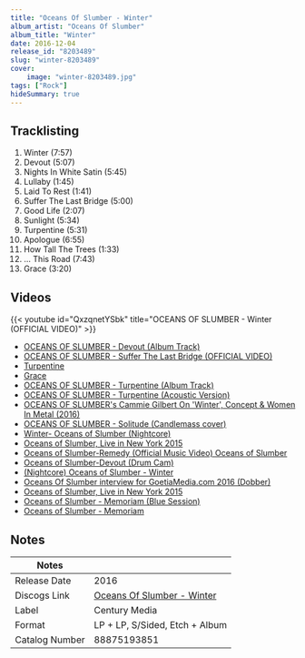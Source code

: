 ```yaml
---
title: "Oceans Of Slumber - Winter"
album_artist: "Oceans Of Slumber"
album_title: "Winter"
date: 2016-12-04
release_id: "8203489"
slug: "winter-8203489"
cover:
    image: "winter-8203489.jpg"
tags: ["Rock"]
hideSummary: true
---
```


## Tracklisting
1. Winter (7:57)
2. Devout (5:07)
3. Nights In White Satin (5:45)
4. Lullaby (1:45)
5. Laid To Rest (1:41)
6. Suffer The Last Bridge (5:00)
7. Good Life (2:07)
8. Sunlight (5:34)
9. Turpentine (5:31)
10. Apologue (6:55)
11. How Tall The Trees (1:33)
12. ... This Road (7:43)
13. Grace (3:20)

## Videos
{{< youtube id="QxzqnetYSbk" title="OCEANS OF SLUMBER - Winter (OFFICIAL VIDEO)" >}}
- [OCEANS OF SLUMBER - Devout (Album Track)](https://www.youtube.com/watch?v=TN8f2ouaqfs)
- [OCEANS OF SLUMBER - Suffer The Last Bridge (OFFICIAL VIDEO)](https://www.youtube.com/watch?v=uj2lpQxGKhU)
- [Turpentine](https://www.youtube.com/watch?v=ygykQnXU0NI)
- [Grace](https://www.youtube.com/watch?v=5LVlTJfH1qk)
- [OCEANS OF SLUMBER - Turpentine (Album Track)](https://www.youtube.com/watch?v=XXKUSynBbAI)
- [OCEANS OF SLUMBER - Turpentine (Acoustic Version)](https://www.youtube.com/watch?v=EvxBoL8IExQ)
- [OCEANS OF SLUMBER's Cammie Gilbert On 'Winter', Concept & Women In Metal (2016)](https://www.youtube.com/watch?v=ZV6aLF5rtM0)
- [OCEANS OF SLUMBER - Solitude (Candlemass cover)](https://www.youtube.com/watch?v=e91SnsQS1O8)
- [Winter- Oceans of Slumber (Nightcore)](https://www.youtube.com/watch?v=8GqakVRdAII)
- [Oceans of Slumber, Live in New York 2015](https://www.youtube.com/watch?v=ny97bdStY_Q)
- [Oceans of Slumber-Remedy (Official Music Video) Oceans of Slumber](https://www.youtube.com/watch?v=ulYYeFnMiUk)
- [Oceans of Slumber-Devout (Drum Cam)](https://www.youtube.com/watch?v=dNRZVYns_9s)
- [(Nightcore) Oceans of Slumber - Winter](https://www.youtube.com/watch?v=AC9FYe6-KCM)
- [Oceans Of Slumber interview for GoetiaMedia.com 2016 (Dobber)](https://www.youtube.com/watch?v=llbQ2NptIT4)
- [Oceans of Slumber, Live in New York 2015](https://www.youtube.com/watch?v=9QvTeOfEpX0)
- [Oceans of Slumber - Memoriam (Blue Session)](https://www.youtube.com/watch?v=Ls2HX_Ubz-o)
- [Oceans of Slumber - Memoriam](https://www.youtube.com/watch?v=VzIFon4hR2s)

## Notes

| Notes          |             |
| ---------------| ----------- |
| Release Date   | 2016 |
| Discogs Link   | [Oceans Of Slumber - Winter](https://www.discogs.com/release/8203489) |
| Label          | Century Media |
| Format         | LP + LP, S/Sided, Etch + Album |
| Catalog Number | 88875193851 |

